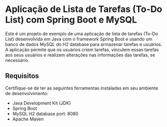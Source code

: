 # Aplicação de Lista de Tarefas (To-Do List) com Spring Boot e MySQL

Este é um projeto de exemplo de uma aplicação de lista de tarefas (To-Do List) desenvolvida em Java com o framework Spring Boot e usando um banco de dados MySQL do H2 database para armazenar tarefas e usuários. A aplicação permite que os usuários criem tarefas, vinculem essas tarefas aos seus usuários e realizem alterações nas informações das tarefas, se necessário.

## Requisitos

Certifique-se de ter as seguintes ferramentas instaladas em seu ambiente de desenvolvimento:

- Java Development Kit (JDK)
- Spring Boot
- MySQL H2 database port: 8080
- Apache Maven




